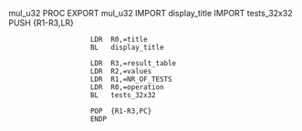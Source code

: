                         
mul_u32         PROC
                EXPORT mul_u32
                IMPORT display_title
                IMPORT tests_32x32
                PUSH {R1-R3,LR}

				        LDR  R0,=title
				        BL   display_title

			        	LDR  R3,=result_table
			        	LDR  R2,=values
		        		LDR  R1,=NR_OF_TESTS
		        		LDR  R0,=operation
		        		BL   tests_32x32

		        		POP  {R1-R3,PC}
				        ENDP 
